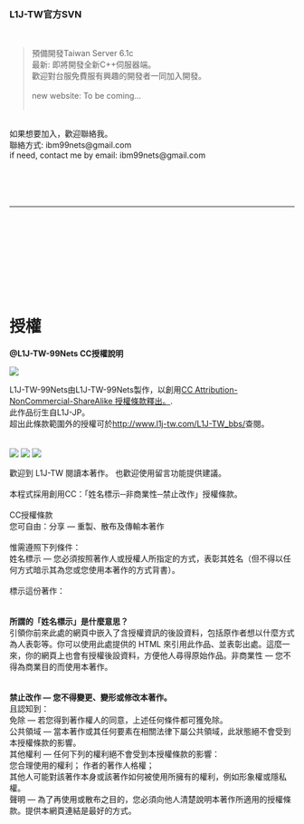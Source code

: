 ### L1J-TW官方SVN ###
<br>
<blockquote>預備開發Taiwan Server 6.1c<br>
最新: 即將開發全新C++伺服器端。<br>
歡迎對台服免費服有興趣的開發者一同加入開發。<br>
<br>
new website: To be coming...<br>
<br></blockquote>

<br>
如果想要加入，歡迎聯絡我。<br>
聯絡方式: ibm99nets@gmail.com <br>
if need, contact me by email: ibm99nets@gmail.com<br>
<br>
<br>
<br>
<br>
<hr><br>
<br>
<br>
<br>
<br>
<br>
<br>
<br>
<h1>授權</h1>

<b>@L1J-TW-99Nets CC授權說明</b> <br>

<img src='http://i.creativecommons.org/l/by-nc-sa/3.0/88x31.png' /><br>

L1J-TW-99Nets由L1J-TW-99Nets製作，以創用<a href='http://creativecommons.org/licenses/by-nc-sa/3.0/tw/'>CC Attribution-NonCommercial-ShareAlike 授權條款釋出。</a>.<br>
此作品衍生自L1J-JP。<br>
超出此條款範圍外的授權可於<a href='http://www.l1j-tw.com/L1J-TW_bbs/'>http://www.l1j-tw.com/L1J-TW_bbs/</a>查閱。<br>
<br>
<br>
<img src='http://mirrors.creativecommons.org/presskit/icons/by.png' /> <img src='http://mirrors.creativecommons.org/presskit/icons/nc.png' />
<img src='http://mirrors.creativecommons.org/presskit/icons/nd.png' />

歡迎到 L1J-TW 閱讀本著作。 也歡迎使用留言功能提供建議。<br>
<br>
本程式採用創用CC：「姓名標示─非商業性─禁止改作」授權條款。 <br>
<br>
CC授權條款<br>
您可自由：分享 — 重製、散布及傳輸本著作 <br>
<br>
惟需遵照下列條件：<br>
姓名標示 — 您必須按照著作人或授權人所指定的方式，表彰其姓名（但不得以任何方式暗示其為您或您使用本著作的方式背書）。<br>
<br>
標示這份著作：<br>
<br>
<br>
<b>所謂的「姓名標示」是什麼意思？</b><br>
引領你前來此處的網頁中嵌入了含授權資訊的後設資料，包括原作者想以什麼方式為人表彰等。你可以使用此處提供的 HTML 來引用此作品、並表彰出處。這麼一來，你的網頁上也會有授權後設資料，方便他人尋得原始作品。非商業性 — 您不得為商業目的而使用本著作。<br>
<br>
<br>
<b>禁止改作 — 您不得變更、變形或修改本著作。</b> <br>
且認知到：<br>
免除 — 若您得到著作權人的同意，上述任何條件都可獲免除。<br>
公共領域 — 當本著作或其任何要素在相關法律下屬公共領域，此狀態絕不會受到本授權條款的影響。<br>
其他權利 — 任何下列的權利絕不會受到本授權條款的影響：<br>
您合理使用的權利； 作者的著作人格權； <br>
其他人可能對該著作本身或該著作如何被使用所擁有的權利，例如形象權或隱私權。<br>
聲明 — 為了再使用或散布之目的，您必須向他人清楚說明本著作所適用的授權條款。提供本網頁連結是最好的方式。<br>
<br>
<br>
<br>
<br>
<br>
<br>
<br>
